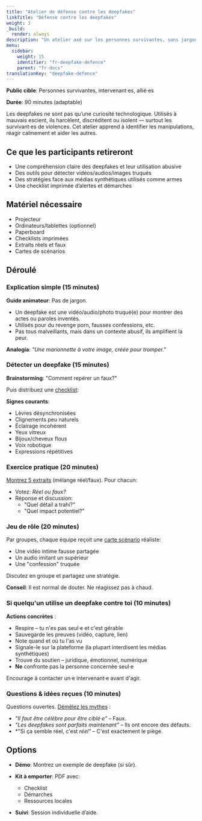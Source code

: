 ```yaml
---
title: "Atelier de défense contre les deepfakes"
linkTitle: "Défense contre les deepfakes"
weight: 3
_build:
  render: always
description: "Un atelier axé sur les personnes survivantes, sans jargon technique, pour repérer, questionner et se défendre contre les abus par deepfake. Aucune compétence technique requise – juste des yeux, des instincts et un peu de théâtre."
menu:
  sidebar:
    weight: 15
    identifier: "fr-deepfake-defence"
    parent: "fr-docs"
translationKey: "deepfake-defence"
---
```


**Public cible**: Personnes survivantes, intervenant·es, allié·es  

**Durée**: 90 minutes (adaptable)  

Les deepfakes ne sont pas qu’une curiosité technologique. Utilisés à mauvais escient, ils harcèlent, discréditent ou isolent — surtout les survivant·es de violences. Cet atelier apprend à identifier les manipulations, réagir calmement et aider les autres.  

## Ce que les participants retireront  

* Une compréhension claire des deepfakes et leur utilisation abusive  
* Des outils pour détecter vidéos/audios/images truqués  
* Des stratégies face aux médias synthétiques utilisés comme armes  
* Une checklist imprimée d’alertes et démarches  

## Matériel nécessaire  

* Projecteur  
* Ordinateurs/tablettes (optionnel)  
* Paperboard  
* Checklists imprimées  
* Extraits réels et faux  
* Cartes de scénarios  

## Déroulé  

### Explication simple (15 minutes)  

**Guide animateur**: Pas de jargon.  

* Un deepfake est une vidéo/audio/photo truqué(e) pour montrer des actes ou paroles inventés.  
* Utilisés pour du revenge porn, fausses confessions, etc.  
* Pas tous malveillants, mais dans un contexte abusif, ils amplifient la peur.  

**Analogía**: *"Une marionnette à votre image, créée pour tromper."*  

### Détecter un deepfake (15 minutes)  

**Brainstorming**: "Comment repérer un faux?"  

Puis distribuez une [checklist](kit-de-defense/#carte-checklist--détecter-les-deepfakes):  

**Signes courants**:  

* Lèvres désynchronisées  
* Clignements peu naturels  
* Éclairage incohérent  
* Yeux vitreux  
* Bijoux/cheveux flous  
* Voix robotique  
* Expressions répétitives  

### Exercice pratique (20 minutes)  

[Montrez 5 extraits](creer-des-deepfakes/) (mélange réel/faux). Pour chacun:  

* Votez: *Réel ou faux?*  
* Réponse et discussion:  
  * "Quel détail a trahi?"  
  * "Quel impact potentiel?"  

### Jeu de rôle (20 minutes)  

Par groupes, chaque équipe reçoit une [carte scénario](kit-de-defense/#cartes-de-scénarios) réaliste:  

* Une vidéo intime fausse partagée  
* Un audio imitant un supérieur  
* Une "confession" truquée  

Discutez en groupe et partagez une stratégie.  

**Conseil**: Il est normal de douter. Ne réagissez pas à chaud.  

### Si quelqu'un utilise un deepfake contre toi (10 minutes)

**Actions concrètes** :

* Respire – tu n'es pas seul·e et c'est gérable
* Sauvegarde les preuves (vidéo, capture, lien)
* Note quand et où tu l'as vu
* Signale-le sur la plateforme (la plupart interdisent les médias synthétiques)
* Trouve du soutien – juridique, émotionnel, numérique
* **Ne** confronte pas la personne concernée seul·e

Encourage à contacter un·e intervenant·e avant d'agir.

### Questions & idées reçues (10 minutes)

Questions ouvertes. [Démêlez les mythes](animateurs/#démystification) :

* *"Il faut être célèbre pour être ciblé·e"* – Faux.
* *"Les deepfakes sont parfaits maintenant"* – Ils ont encore des défauts.
* *"Si ça semble réel, c'est *réel"* – C'est exactement le piège.

## Options  

* **Démo**: Montrez un exemple de deepfake (si sûr).

* **Kit à emporter**: PDF avec:  
  * Checklist  
  * Démarches  
  * Ressources locales

- **Suivi**: Session individuelle d’aide.  
